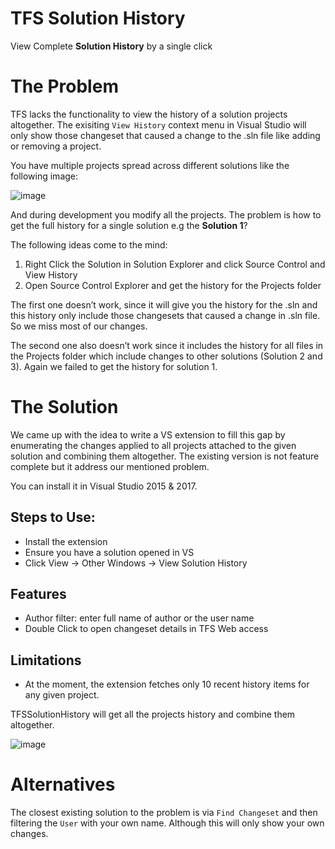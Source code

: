 # TFS Solution History

View Complete **Solution History** by a single click

# The Problem

TFS lacks the functionality to view the history of a solution projects altogether. The exisiting `View History` context menu in Visual Studio will only show those changeset that caused a change to the .sln file like adding or removing a project. 

You have multiple projects spread across different solutions like the following image: 

![image](https://user-images.githubusercontent.com/4930000/29258838-51ad0204-80d2-11e7-9759-dc8e19a9e52c.png)

And during development you modify all the projects. The problem is how to get the full history for a single solution e.g the **Solution 1**?

The following ideas come to the mind:
1.	Right Click the Solution in Solution Explorer and click Source Control and View History
2.	Open Source Control Explorer and get the history for the Projects folder

The first one doesn’t work, since it will give you the history for the .sln and this history only include those changesets that caused a change in .sln file. So we miss most of our changes.

The second one also doesn’t work since it includes the history for all files in the Projects folder which include changes to other solutions (Solution 2 and 3). Again we failed to get the history for solution 1.

# The Solution

We came up with the idea to write a VS extension to fill this gap by enumerating the changes applied to all projects attached to the given solution and combining them altogether. The existing version is not feature complete but it address our mentioned problem.

You can install it in Visual Studio 2015 & 2017.

## Steps to Use:
*	Install the extension
* Ensure you have a solution opened in VS
*	Click View -> Other Windows -> View Solution History

## Features
*	Author filter: enter full name of author or the user name
*	Double Click to open changeset details in TFS Web access

## Limitations
*	At the moment, the extension fetches only 10 recent history items for any given project.

TFSSolutionHistory will get all the projects history and combine them altogether.

![image](https://user-images.githubusercontent.com/4930000/29249752-febdbc46-804a-11e7-89c7-3ce3b2660e31.png)

# Alternatives

The closest existing solution to the problem is via `Find Changeset` and then filtering the `User` with your own name. Although this will only show your own changes.
